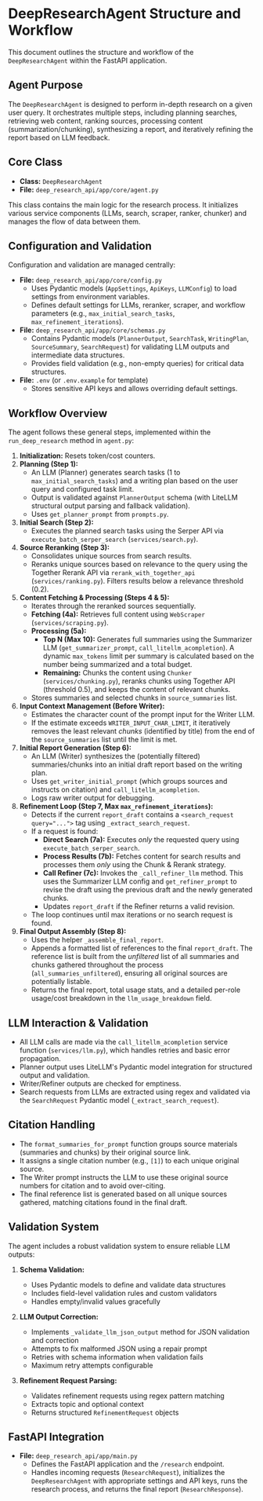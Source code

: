 # DeepResearchAgent Structure and Workflow

This document outlines the structure and workflow of the `DeepResearchAgent` within the FastAPI application.

## Agent Purpose

The `DeepResearchAgent` is designed to perform in-depth research on a given user query. It orchestrates multiple steps, including planning searches, retrieving web content, ranking sources, processing content (summarization/chunking), synthesizing a report, and iteratively refining the report based on LLM feedback.

## Core Class

-   **Class:** `DeepResearchAgent`
-   **File:** `deep_research_api/app/core/agent.py`

This class contains the main logic for the research process. It initializes various service components (LLMs, search, scraper, ranker, chunker) and manages the flow of data between them.

## Configuration and Validation

Configuration and validation are managed centrally:

-   **File:** `deep_research_api/app/core/config.py`
    -   Uses Pydantic models (`AppSettings`, `ApiKeys`, `LLMConfig`) to load settings from environment variables.
    -   Defines default settings for LLMs, reranker, scraper, and workflow parameters (e.g., `max_initial_search_tasks`, `max_refinement_iterations`).
-   **File:** `deep_research_api/app/core/schemas.py`
    -   Contains Pydantic models (`PlannerOutput`, `SearchTask`, `WritingPlan`, `SourceSummary`, `SearchRequest`) for validating LLM outputs and intermediate data structures.
    -   Provides field validation (e.g., non-empty queries) for critical data structures.
-   **File:** `.env` (or `.env.example` for template)
    -   Stores sensitive API keys and allows overriding default settings.

## Workflow Overview

The agent follows these general steps, implemented within the `run_deep_research` method in `agent.py`:

1.  **Initialization:** Resets token/cost counters.
2.  **Planning (Step 1):**
    -   An LLM (Planner) generates search tasks (1 to `max_initial_search_tasks`) and a writing plan based on the user query and configured task limit.
    -   Output is validated against `PlannerOutput` schema (with LiteLLM structural output parsing and fallback validation).
    -   Uses `get_planner_prompt` from `prompts.py`.
3.  **Initial Search (Step 2):**
    -   Executes the planned search tasks using the Serper API via `execute_batch_serper_search` (`services/search.py`).
4.  **Source Reranking (Step 3):**
    -   Consolidates unique sources from search results.
    -   Reranks unique sources based on relevance to the query using the Together Rerank API via `rerank_with_together_api` (`services/ranking.py`). Filters results below a relevance threshold (0.2).
5.  **Content Fetching & Processing (Steps 4 & 5):**
    -   Iterates through the reranked sources sequentially.
    -   **Fetching (4a):** Retrieves full content using `WebScraper` (`services/scraping.py`).
    -   **Processing (5a):**
        -   **Top N (Max 10):** Generates full summaries using the Summarizer LLM (`get_summarizer_prompt`, `call_litellm_acompletion`). A dynamic `max_tokens` limit per summary is calculated based on the number being summarized and a total budget.
        -   **Remaining:** Chunks the content using `Chunker` (`services/chunking.py`), reranks chunks using Together API (threshold 0.5), and keeps the content of relevant chunks.
    -   Stores summaries and selected chunks in `source_summaries` list.
6.  **Input Context Management (Before Writer):**
    -   Estimates the character count of the prompt input for the Writer LLM.
    -   If the estimate exceeds `WRITER_INPUT_CHAR_LIMIT`, it iteratively removes the least relevant *chunks* (identified by title) from the end of the `source_summaries` list until the limit is met.
7.  **Initial Report Generation (Step 6):**
    -   An LLM (Writer) synthesizes the (potentially filtered) summaries/chunks into an initial draft report based on the writing plan.
    -   Uses `get_writer_initial_prompt` (which groups sources and instructs on citation) and `call_litellm_acompletion`.
    -   Logs raw writer output for debugging.
8.  **Refinement Loop (Step 7, Max `max_refinement_iterations`):**
    -   Detects if the current `report_draft` contains a `<search_request query="...">` tag using `_extract_search_request`.
    -   If a request is found:
        -   **Direct Search (7a):** Executes *only* the requested query using `execute_batch_serper_search`.
        -   **Process Results (7b):** Fetches content for search results and processes them *only* using the Chunk & Rerank strategy.
        -   **Call Refiner (7c):** Invokes the `_call_refiner_llm` method. This uses the Summarizer LLM config and `get_refiner_prompt` to revise the draft using the previous draft and the newly generated chunks.
        -   Updates `report_draft` if the Refiner returns a valid revision.
    -   The loop continues until max iterations or no search request is found.
9.  **Final Output Assembly (Step 8):**
    -   Uses the helper `_assemble_final_report`.
    -   Appends a formatted list of references to the final `report_draft`. The reference list is built from the *unfiltered* list of all summaries and chunks gathered throughout the process (`all_summaries_unfiltered`), ensuring all original sources are potentially listable.
    -   Returns the final report, total usage stats, and a detailed per-role usage/cost breakdown in the `llm_usage_breakdown` field.

## LLM Interaction & Validation

-   All LLM calls are made via the `call_litellm_acompletion` service function (`services/llm.py`), which handles retries and basic error propagation.
-   Planner output uses LiteLLM's Pydantic model integration for structured output and validation.
-   Writer/Refiner outputs are checked for emptiness.
-   Search requests from LLMs are extracted using regex and validated via the `SearchRequest` Pydantic model (`_extract_search_request`).

## Citation Handling

-   The `format_summaries_for_prompt` function groups source materials (summaries and chunks) by their original source link.
-   It assigns a single citation number (e.g., `[1]`) to each unique original source.
-   The Writer prompt instructs the LLM to use these original source numbers for citation and to avoid over-citing.
-   The final reference list is generated based on all unique sources gathered, matching citations found in the final draft.

## Validation System

The agent includes a robust validation system to ensure reliable LLM outputs:

1. **Schema Validation:**
   - Uses Pydantic models to define and validate data structures
   - Includes field-level validation rules and custom validators
   - Handles empty/invalid values gracefully

2. **LLM Output Correction:**
   - Implements `_validate_llm_json_output` method for JSON validation and correction
   - Attempts to fix malformed JSON using a repair prompt
   - Retries with schema information when validation fails
   - Maximum retry attempts configurable

3. **Refinement Request Parsing:**
   - Validates refinement requests using regex pattern matching
   - Extracts topic and optional context
   - Returns structured `RefinementRequest` objects

## FastAPI Integration

-   **File:** `deep_research_api/app/main.py`
    -   Defines the FastAPI application and the `/research` endpoint.
    -   Handles incoming requests (`ResearchRequest`), initializes the `DeepResearchAgent` with appropriate settings and API keys, runs the research process, and returns the final report (`ResearchResponse`). 